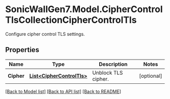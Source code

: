 # SonicWallGen7.Model.CipherControlTlsCollectionCipherControlTls
Configure cipher control TLS settings.

## Properties

Name | Type | Description | Notes
------------ | ------------- | ------------- | -------------
**Cipher** | [**List&lt;CipherControlTls&gt;**](CipherControlTls.md) | Unblock TLS cipher. | [optional] 

[[Back to Model list]](../README.md#documentation-for-models) [[Back to API list]](../README.md#documentation-for-api-endpoints) [[Back to README]](../README.md)


